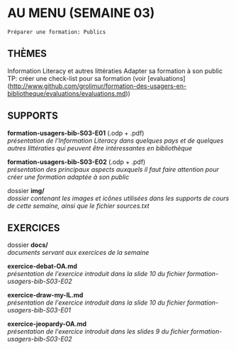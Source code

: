 # AU MENU (SEMAINE 03)

`Préparer une formation: Publics`

## THÈMES
Information Literacy et autres littératies
Adapter sa formation à son public
TP: créer une check-list pour sa formation (voir [evaluations] (http://www.github.com/grolimur/formation-des-usagers-en-bibliotheque/evaluations/evaluations.md))

## SUPPORTS
**formation-usagers-bib-S03-E01** (.odp + .pdf)<br/>
*présentation de l'Information Literacy dans quelques pays et de quelques autres littératies qui peuvent être intéressantes en bibliothèque*

**formation-usagers-bib-S03-E02** (.odp + .pdf)<br/>
*présentation des principaux aspects auxquels il faut faire attention pour créer une formation adaptée à son public*

dossier **img/**<br/>
*dossier contenant les images et icônes utilisées dans les supports de cours de cette semaine, ainsi que le fichier sources.txt*

## EXERCICES
dossier **docs/**<br/>
*documents servant aux exercices de la semaine*

**exercice-debat-OA.md**<br/>
*présentation de l'exercice introduit dans la slide 10 du fichier formation-usagers-bib-S03-E02*

**exercice-draw-my-IL.md**<br/>
*présentation de l'exercice introduit dans la slide 10 du fichier formation-usagers-bib-S03-E01*

**exercice-jeopardy-OA.md**<br/>
*présentation de l'exercice introduit dans les slides 9 du fichier formation-usagers-bib-S03-E02*
